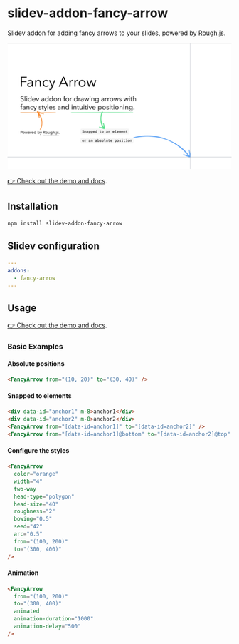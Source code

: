 # slidev-addon-fancy-arrow

Slidev addon for adding fancy arrows to your slides, powered by [Rough.js](https://roughjs.com/).

[![Cover image](./assets/cover.png)](https://whitphx.github.io/slidev-addon-fancy-arrow/)

[👉 Check out the demo and docs](https://whitphx.github.io/slidev-addon-fancy-arrow/).

## Installation

```bash
npm install slidev-addon-fancy-arrow
```

## Slidev configuration

```yml
---
addons:
  - fancy-arrow
---
```

## Usage

[👉 Check out the demo and docs](https://whitphx.github.io/slidev-addon-fancy-arrow/).

### Basic Examples

#### Absolute positions

```html
<FancyArrow from="(10, 20)" to="(30, 40)" />
```

#### Snapped to elements

```html
<div data-id="anchor1" m-8>anchor1</div>
<div data-id="anchor2" m-8>anchor2</div>
<FancyArrow from="[data-id=anchor1]" to="[data-id=anchor2]" />
<FancyArrow from="[data-id=anchor1]@bottom" to="[data-id=anchor2]@top" />
```

#### Configure the styles

```html
<FancyArrow
  color="orange"
  width="4"
  two-way
  head-type="polygon"
  head-size="40"
  roughness="2"
  bowing="0.5"
  seed="42"
  arc="0.5"
  from="(100, 200)"
  to="(300, 400)"
/>
```

#### Animation

```html
<FancyArrow
  from="(100, 200)"
  to="(300, 400)"
  animated
  animation-duration="1000"
  animation-delay="500"
/>
```
